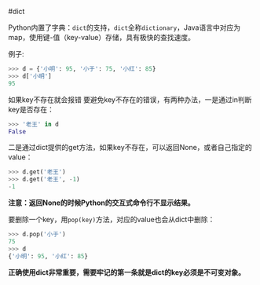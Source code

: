 #dict

Python内置了字典：`dict`的支持，`dict`全称`dictionary`，Java语言中对应为map，使用键-值（key-value）存储，具有极快的查找速度。

例子:
```py
>>> d = {'小明': 95, '小于': 75, '小红': 85}
>>> d['小明']
95
```
如果key不存在就会报错
要避免key不存在的错误，有两种办法，一是通过in判断key是否存在：
```py
>>> '老王' in d
False
```

二是通过dict提供的get方法，如果key不存在，可以返回None，或者自己指定的value：
```py
>>> d.get('老王')
>>> d.get('老王', -1)
-1
```
**注意：返回None的时候Python的交互式命令行不显示结果。**

要删除一个key，用`pop(key)`方法，对应的value也会从dict中删除：
```py
>>> d.pop('小于')
75
>>> d
{'小明': 95, '小红': 85}
```

**正确使用dict非常重要，需要牢记的第一条就是dict的key必须是不可变对象。**


